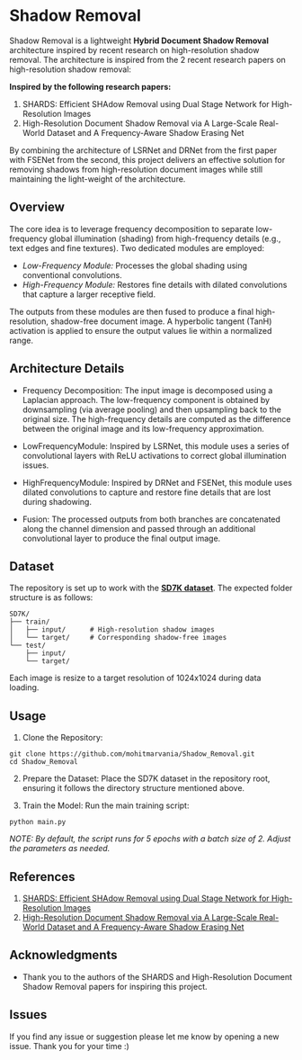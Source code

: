 # **Shadow Removal**

Shadow Removal is a lightweight **Hybrid Document Shadow Removal** architecture inspired by recent research on high-resolution shadow removal. The architecture is inspired from the 2 recent research papers on high-resolution shadow removal:

**Inspired by the following research papers:**
1. SHARDS: Efficient SHAdow Removal using Dual Stage Network for High-Resolution Images
2. High-Resolution Document Shadow Removal via A Large-Scale Real-World Dataset and A Frequency-Aware Shadow Erasing Net

By combining the architecture of LSRNet and DRNet from the first paper with FSENet from the second, this project delivers an effective solution for removing shadows from high-resolution document images while still maintaining the light-weight of the architecture.

## Overview
The core idea is to leverage frequency decomposition to separate low-frequency global illumination (shading) from high-frequency details (e.g., text edges and fine textures). Two dedicated modules are employed:

* *Low-Frequency Module:* Processes the global shading using conventional convolutions.
* *High-Frequency Module:* Restores fine details with dilated convolutions that capture a larger receptive field.

The outputs from these modules are then fused to produce a final high-resolution, shadow-free document image. A hyperbolic tangent (TanH) activation is applied to ensure the output values lie within a normalized range.

## Architecture Details

* Frequency Decomposition:
The input image is decomposed using a Laplacian approach. The low-frequency component is obtained by downsampling (via average pooling) and then upsampling back to the original size. The high-frequency details are computed as the difference between the original image and its low-frequency approximation.

* LowFrequencyModule:
Inspired by LSRNet, this module uses a series of convolutional layers with ReLU activations to correct global illumination issues.

* HighFrequencyModule:
Inspired by DRNet and FSENet, this module uses dilated convolutions to capture and restore fine details that are lost during shadowing.

* Fusion:
The processed outputs from both branches are concatenated along the channel dimension and passed through an additional convolutional layer to produce the final output image.

## Dataset
The repository is set up to work with the [**SD7K dataset**](https://github.com/CXH-Research/DocShadow-SD7K). The expected folder structure is as follows:
```
SD7K/
├── train/
│   ├── input/      # High-resolution shadow images
│   └── target/     # Corresponding shadow-free images
└── test/
    ├── input/
    └── target/
```
Each image is resize to a target resolution of 1024x1024 during data loading.

## Usage
1. Clone the Repository:
```
git clone https://github.com/mohitmarvania/Shadow_Removal.git
cd Shadow_Removal
```

2. Prepare the Dataset:
Place the SD7K dataset in the repository root, ensuring it follows the directory structure mentioned above.

3. Train the Model:
Run the main training script:
```
python main.py
``` 
*NOTE: By default, the script runs for 5 epochs with a batch size of 2. Adjust the parameters as needed.*

## References
1. [SHARDS: Efficient SHAdow Removal using Dual Stage Network for
High-Resolution Images](https://openaccess.thecvf.com/content/WACV2023/papers/Sen_SHARDS_Efficient_Shadow_Removal_Using_Dual_Stage_Network_for_High-Resolution_WACV_2023_paper.pdf)
2. [High-Resolution Document Shadow Removal via A Large-Scale Real-World
Dataset and A Frequency-Aware Shadow Erasing Net](https://arxiv.org/pdf/2308.14221v4)

## Acknowledgments

* Thank you to the authors of the SHARDS and High-Resolution Document Shadow Removal papers for inspiring this project.

## Issues

If you find any issue or suggestion please let me know by opening a new issue. Thank you for your time :)
